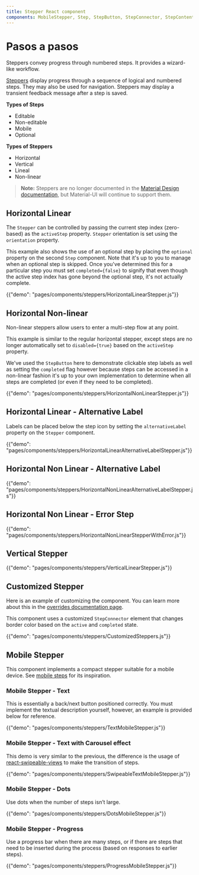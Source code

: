 ```yaml
---
title: Stepper React component
components: MobileStepper, Step, StepButton, StepConnector, StepContent, StepIcon, StepLabel, Stepper
---
```


# Pasos a pasos

<p class="description">Steppers convey progress through numbered steps. It provides a wizard-like workflow.</p>

[Steppers](https://material.io/archive/guidelines/components/steppers.html) display progress through a sequence of logical and numbered steps. They may also be used for navigation. Steppers may display a transient feedback message after a step is saved.

**Types of Steps**

- Editable
- Non-editable
- Mobile
- Optional

**Types of Steppers**

- Horizontal
- Vertical
- Lineal
- Non-linear

> **Note:** Steppers are no longer documented in the [Material Design documentation](https://material.io/), but Material-UI will continue to support them.

## Horizontal Linear

The `Stepper` can be controlled by passing the current step index (zero-based) as the `activeStep` property. `Stepper` orientation is set using the `orientation` property.

This example also shows the use of an optional step by placing the `optional` property on the second `Step` component. Note that it's up to you to manage when an optional step is skipped. Once you've determined this for a particular step you must set `completed={false}` to signify that even though the active step index has gone beyond the optional step, it's not actually complete.

{{"demo": "pages/components/steppers/HorizontalLinearStepper.js"}}

## Horizontal Non-linear

Non-linear steppers allow users to enter a multi-step flow at any point.

This example is similar to the regular horizontal stepper, except steps are no longer automatically set to `disabled={true}` based on the `activeStep` property.

We've used the `StepButton` here to demonstrate clickable step labels as well as setting the `completed` flag however because steps can be accessed in a non-linear fashion it's up to your own implementation to determine when all steps are completed (or even if they need to be completed).

{{"demo": "pages/components/steppers/HorizontalNonLinearStepper.js"}}

## Horizontal Linear - Alternative Label

Labels can be placed below the step icon by setting the `alternativeLabel` property on the `Stepper` component.

{{"demo": "pages/components/steppers/HorizontalLinearAlternativeLabelStepper.js"}}

## Horizontal Non Linear - Alternative Label

{{"demo": "pages/components/steppers/HorizontalNonLinearAlternativeLabelStepper.js"}}

## Horizontal Non Linear - Error Step

{{"demo": "pages/components/steppers/HorizontalNonLinearStepperWithError.js"}}

## Vertical Stepper

{{"demo": "pages/components/steppers/VerticalLinearStepper.js"}}

## Customized Stepper

Here is an example of customizing the component. You can learn more about this in the [overrides documentation page](/customization/components/).

This component uses a customized `StepConnector` element that changes border color based on the `active` and `completed` state.

{{"demo": "pages/components/steppers/CustomizedSteppers.js"}}

## Mobile Stepper

This component implements a compact stepper suitable for a mobile device. See [mobile steps](https://material.io/archive/guidelines/components/steppers.html#steppers-types-of-steps) for its inspiration.

### Mobile Stepper - Text

This is essentially a back/next button positioned correctly. You must implement the textual description yourself, however, an example is provided below for reference.

{{"demo": "pages/components/steppers/TextMobileStepper.js"}}

### Mobile Stepper - Text with Carousel effect

This demo is very similar to the previous, the difference is the usage of [react-swipeable-views](https://github.com/oliviertassinari/react-swipeable-views) to make the transition of steps.

{{"demo": "pages/components/steppers/SwipeableTextMobileStepper.js"}}

### Mobile Stepper - Dots

Use dots when the number of steps isn’t large.

{{"demo": "pages/components/steppers/DotsMobileStepper.js"}}

### Mobile Stepper - Progress

Use a progress bar when there are many steps, or if there are steps that need to be inserted during the process (based on responses to earlier steps).

{{"demo": "pages/components/steppers/ProgressMobileStepper.js"}}